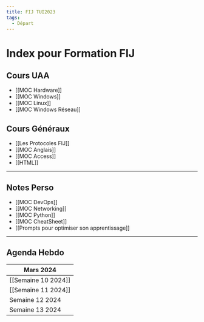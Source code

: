 ```yaml
---
title: FIJ TUI2023
tags:
  - Départ
---
```

# Index pour Formation FIJ
## Cours UAA
- [[MOC Hardware]]
- [[MOC Windows]]
- [[MOC Linux]]
- [[MOC Windows Réseau]]
## Cours Généraux
- [[Les Protocoles FIJ]]
- [[MOC Anglais]]
- [[MOC Access]]
- [[HTML]]

---
## Notes Perso

- [[MOC DevOps]]
- [[MOC Networking]]
- [[MOC Python]]
- [[MOC CheatSheet]]
- [[Prompts pour optimiser son apprentissage]]

---
## Agenda Hebdo

| **Mars 2024**       |
| ------------------- |
| [[Semaine 10 2024]] |
| [[Semaine 11 2024]] |
| Semaine 12 2024     |
| Semaine 13 2024     |
